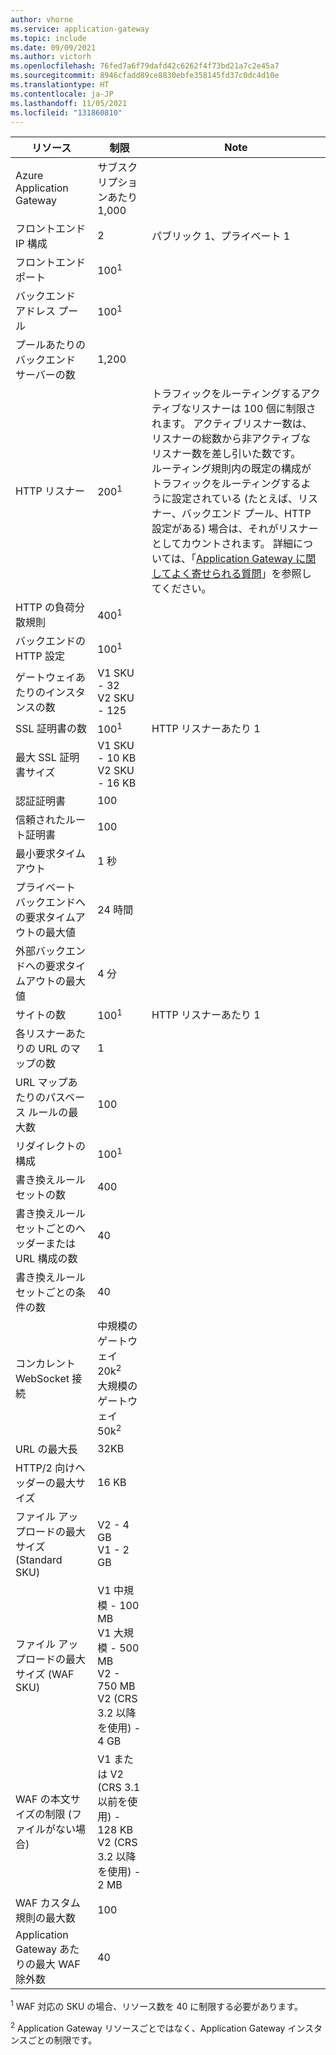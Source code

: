 ```yaml
---
author: vhorne
ms.service: application-gateway
ms.topic: include
ms.date: 09/09/2021
ms.author: victorh
ms.openlocfilehash: 76fed7a6f79dafd42c6262f4f73bd21a7c2e45a7
ms.sourcegitcommit: 8946cfadd89ce8830ebfe358145fd37c0dc4d10e
ms.translationtype: HT
ms.contentlocale: ja-JP
ms.lasthandoff: 11/05/2021
ms.locfileid: "131860810"
---
```

| リソース | 制限 | Note |
| --- | --- | --- |
| Azure Application Gateway |サブスクリプションあたり 1,000 | |
| フロントエンド IP 構成 |2 |パブリック 1、プライベート 1 |
| フロントエンド ポート |100<sup>1</sup> | |
| バックエンド アドレス プール |100<sup>1</sup> | |
| プールあたりのバックエンド サーバーの数 |1,200 | |
| HTTP リスナー |200<sup>1</sup> |トラフィックをルーティングするアクティブなリスナーは 100 個に制限されます。 アクティブリスナー数は、リスナーの総数から非アクティブなリスナー数を差し引いた数です。<br>ルーティング規則内の既定の構成がトラフィックをルーティングするように設定されている (たとえば、リスナー、バックエンド プール、HTTP 設定がある) 場合は、それがリスナーとしてカウントされます。 詳細については、「[Application Gateway に関してよく寄せられる質問](../articles/application-gateway/application-gateway-faq.yml#what-is-considered-an-active-listener-versus-inactive-listener)」を参照してください。|
| HTTP の負荷分散規則 |400<sup>1</sup> | |
| バックエンドの HTTP 設定 |100<sup>1</sup> | |
| ゲートウェイあたりのインスタンスの数 |V1 SKU - 32<br>V2 SKU - 125 | |
| SSL 証明書の数 |100<sup>1</sup> |HTTP リスナーあたり 1 |
| 最大 SSL 証明書サイズ |V1 SKU - 10 KB<br>V2 SKU - 16 KB| |
| 認証証明書 |100 | |
| 信頼されたルート証明書 |100 | |
| 最小要求タイムアウト |1 秒 | |
| プライベート バックエンドへの要求タイムアウトの最大値 |24 時間 | |
| 外部バックエンドへの要求タイムアウトの最大値 |4 分 | |
| サイトの数 |100<sup>1</sup> |HTTP リスナーあたり 1 |
| 各リスナーあたりの URL のマップの数 |1 | |
| URL マップあたりのパスベース ルールの最大数|100||
| リダイレクトの構成 |100<sup>1</sup>| |
| 書き換えルール セットの数 |400| |
| 書き換えルール セットごとのヘッダーまたは URL 構成の数|40| |
| 書き換えルール セットごとの条件の数|40| |
| コンカレント WebSocket 接続 |中規模のゲートウェイ 20k<sup>2</sup><br> 大規模のゲートウェイ 50k<sup>2</sup>| |
| URL の最大長|32KB| |
| HTTP/2 向けヘッダーの最大サイズ |16 KB| |
| ファイル アップロードの最大サイズ (Standard SKU) |V2 - 4 GB<br>V1 - 2 GB | |
| ファイル アップロードの最大サイズ (WAF SKU) |V1 中規模 - 100 MB<br>V1 大規模 - 500 MB<br>V2 - 750 MB<br>V2 (CRS 3.2 以降を使用) - 4 GB| |
| WAF の本文サイズの制限 (ファイルがない場合)|V1 または V2 (CRS 3.1 以前を使用) - 128 KB<br>V2 (CRS 3.2 以降を使用) - 2 MB| |
| WAF カスタム規則の最大数|100||
| Application Gateway あたりの最大 WAF 除外数|40||

<sup>1</sup> WAF 対応の SKU の場合、リソース数を 40 に制限する必要があります。

<sup>2</sup> Application Gateway リソースごとではなく、Application Gateway インスタンスごとの制限です。
